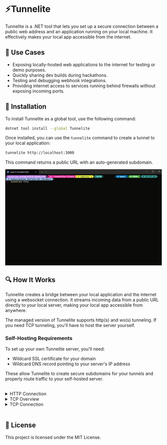 # ⚡Tunnelite

Tunnelite is a .NET tool that lets you set up a secure connection between a public web address and an application running on your local machine. It effectively makes your local app accessible from the internet.

## 🚀 Use Cases

- Exposing locally-hosted web applications to the internet for testing or demo purposes.
- Quickly sharing dev builds during hackathons.
- Testing and debugging webhook integrations.
- Providing internet access to services running behind firewalls without exposing incoming ports.

## 📄 Installation

To install Tunnelite as a global tool, use the following command:

```bash
dotnet tool install --global Tunnelite
```

Once installed, you can use the `tunnelite` command to create a tunnel to your local application:
```bash
tunnelite http://localhost:3000
```

This command returns a public URL with an auto-generated subdomain. 

![alt text](https://github.com/cristipufu/tunnelite/blob/master/docs/tunnelite-cli.gif?raw=true)

## 🔍 How It Works

Tunnelite creates a bridge between your local application and the internet using a websocket connection. It streams incoming data from a public URL directly to your local server, making your local app accessible from anywhere.

The managed version of Tunnelite supports http(s) and ws(s) tunneling. If you need TCP tunneling, you'll have to host the server yourself.

### Self-Hosting Requirements
To set up your own Tunnelite server, you'll need:

- Wildcard SSL certificate for your domain
- Wildcard DNS record pointing to your server's IP address

These allow Tunnelite to create secure subdomains for your tunnels and properly route traffic to your self-hosted server.

 <br/>
<details>
  <summary>HTTP Connection</summary>
  
 <br/>

![image info](https://github.com/cristipufu/tunnelite/blob/master/docs/http_tunneling.png)

</details>

<details>
  <summary>TCP Overview</summary>
  
 <br/>

![image info](https://github.com/cristipufu/tunnelite/blob/master/docs/tcp_tunneling_global.png)

</details>

<details>
  <summary>TCP Connection</summary>
  
 <br/>

![image info](https://github.com/cristipufu/tunnelite/blob/master/docs/tcp_tunneling.png)

</details>

 <br/>

## 📄 License

This project is licensed under the MIT License.
